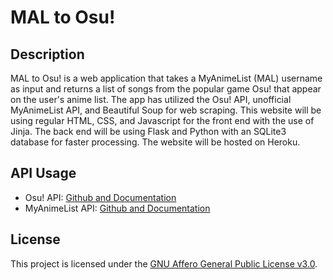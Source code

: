 # MAL to Osu!

## Description

MAL to Osu! is a web application that takes a MyAnimeList (MAL) username as input and returns a list of songs from the popular game Osu! that appear on the user's anime list. The app has utilized the Osu! API, unofficial MyAnimeList API, and Beautiful Soup for web scraping. This website will be using regular HTML, CSS, and Javascript for the front end with the use of Jinja. The back end will be using Flask and Python with an SQLite3 database for faster processing. The website will be hosted on Heroku.


## API Usage

- Osu! API: [Github and Documentation](https://github.com/circleguard/ossapi)
- MyAnimeList API: [Github and Documentation](https://github.com/darenliang/mal-api)

## License

This project is licensed under the [GNU Affero General Public License v3.0](LICENSE).
